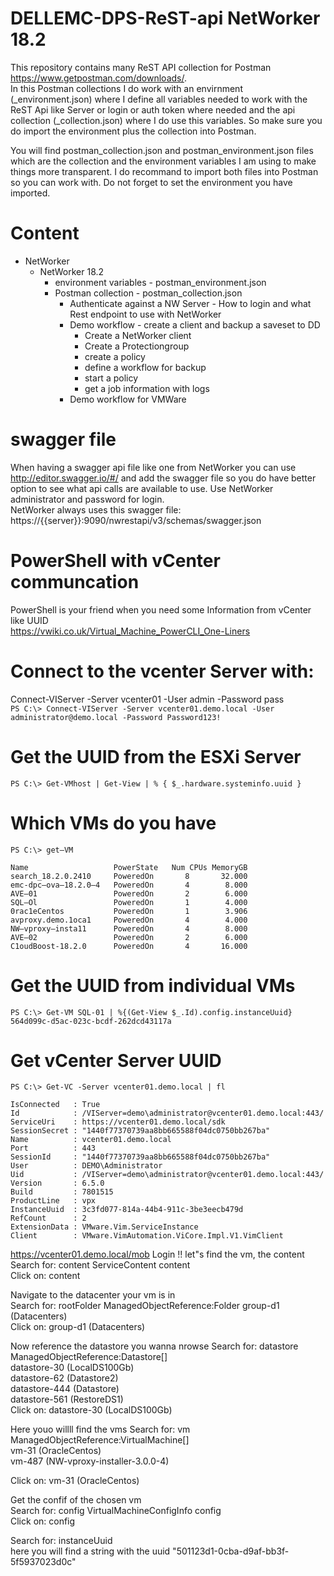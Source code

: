 # DELLEMC-DPS-ReST-api NetWorker 18.2

This repository contains many ReST API collection for Postman https://www.getpostman.com/downloads/.  
In this Postman collections I do work with an envirnment (_environment.json) where I define all variables needed to work with the ReST Api like Server or login or auth token where needed and the api collection (_collection.json) where I do use this variables. So make sure you do import the environment plus the collection into Postman.

You will find postman_collection.json and postman_environment.json files which are the collection and the environment variables I am using to make things more transparent. I do recommand to import both files into Postman so you can work with. Do not forget to set the environment you have imported.

# Content
* NetWorker  
  * NetWorker 18.2
    * environment variables - postman_environment.json
    * Postman collection - postman_collection.json
      * Authenticate against a NW Server - How to login and what Rest endpoint to use with NetWorker
      * Demo workflow - create a client and backup a saveset to DD
        * Create a NetWorker client  
        * Create a Protectiongroup  
        * create a policy  
        * define a workflow for backup  
        * start a policy  
        * get a job information with logs  
      * Demo workflow for VMWare  

# swagger file

When having a swagger api file like one from NetWorker you can use http://editor.swagger.io/#/ and add the swagger file so you do have better option to see what api calls are available to use. Use NetWorker administrator and password for login.  
NetWorker always uses this swagger file: https://{{server}}:9090/nwrestapi/v3/schemas/swagger.json

# PowerShell with vCenter communcation  
PowerShell is your friend when you need some Information from vCenter like UUID  
https://vwiki.co.uk/Virtual_Machine_PowerCLI_One-Liners

# Connect to the vcenter Server with:  
Connect-VIServer -Server vcenter01 -User admin -Password pass  
```PS C:\> Connect-VIServer -Server vcenter01.demo.local -User administrator@demo.local -Password Password123!  ```  

# Get the UUID from the ESXi Server     
```PS C:\> Get-VMhost | Get-View | % { $_.hardware.systeminfo.uuid }  ```  

# Which VMs do you have    
```
PS C:\> get—VM

Name                   PowerState   Num CPUs MemoryGB  
search_18.2.0.2410     PoweredOn       8       32.000  
emc-dpc—ova—18.2.0—4   PoweredOn       4        8.000  
AVE—01                 PoweredOn       2        6.000  
SQL—Ol                 PoweredOn       1        4.000  
0rac1eCentos           PoweredOn       1        3.906  
avproxy.demo.1oca1     PoweredOn       4        4.000  
NW—vproxy—insta11      PoweredOn       4        8.000  
AVE—02                 PoweredOn       2        6.000  
C1oudBoost-18.2.0      PoweredOn       4       16.000  
```

# Get the UUID from individual VMs  
```  
PS C:\> Get-VM SQL-01 | %{(Get-View $_.Id).config.instanceUuid}  
564d099c-d5ac-023c-bcdf-262dcd43117a
```

# Get vCenter Server UUID  
```
PS C:\> Get-VC -Server vcenter01.demo.local | fl  

IsConnected   : True  
Id            : /VIServer=demo\administrator@vcenter01.demo.local:443/
ServiceUri    : https://vcenter01.demo.local/sdk
SessionSecret : "1440f77370739aa8bb665588f04dc0750bb267ba"
Name          : vcenter01.demo.local
Port          : 443
SessionId     : "1440f77370739aa8bb665588f04dc0750bb267ba"
User          : DEMO\Administrator
Uid           : /VIServer=demo\administrator@vcenter01.demo.local:443/
Version       : 6.5.0
Build         : 7801515
ProductLine   : vpx
InstanceUuid  : 3c3fd077-814a-44b4-911c-3be3eecb479d
RefCount      : 2
ExtensionData : VMware.Vim.ServiceInstance
Client        : VMware.VimAutomation.ViCore.Impl.V1.VimClient

```
https://vcenter01.demo.local/mob
Login !!
let"s find the vm, the content  
Search for: content	ServiceContent	content  
Click on: content  

Navigate to the datacenter your vm is in  
Search for: rootFolder	ManagedObjectReference:Folder	group-d1 (Datacenters)  
Click on: group-d1 (Datacenters)  

Now reference the datastore you wanna nrowse
Search for: datastore	ManagedObjectReference:Datastore[]	  
datastore-30 (LocalDS100Gb)  
datastore-62 (Datastore2)  
datastore-444 (Datastore)  
datastore-561 (RestoreDS1)    
Click on: datastore-30 (LocalDS100Gb) 

Here youo willll find the vms
Search for: vm	ManagedObjectReference:VirtualMachine[]  	
vm-31 (OracleCentos)  
vm-487 (NW-vproxy-installer-3.0.0-4)  
  
Click on: vm-31 (OracleCentos)    

Get the confif of the chosen vm  
Search for: config	VirtualMachineConfigInfo	config  
Click on: config  

Search for: instanceUuid   
here you will find a string	with the uuid "501123d1-0cba-d9af-bb3f-5f5937023d0c"  

